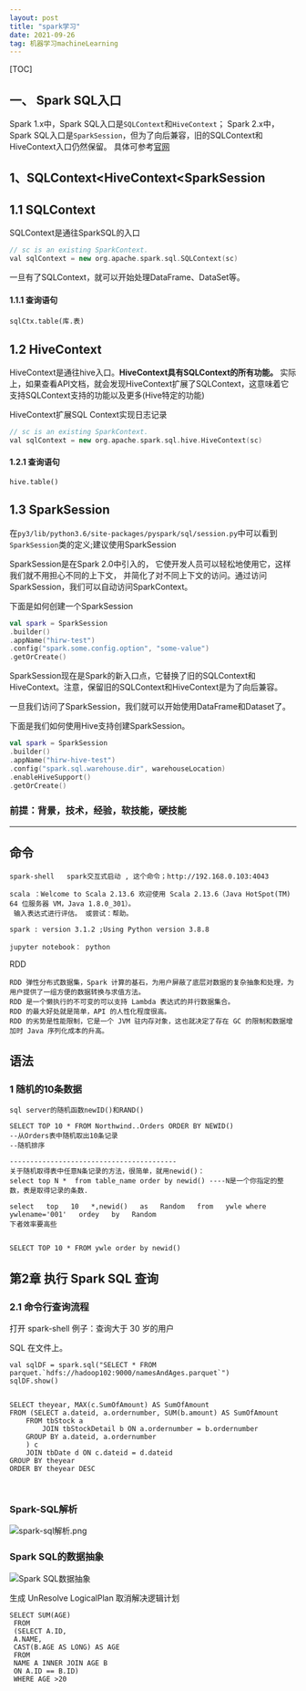 ```yaml
---
layout: post
title: "spark学习"
date: 2021-09-26
tag: 机器学习machineLearning
---
```


[TOC]







## 一、 Spark SQL入口

Spark 1.x中，Spark SQL入口是`SQLContext`和`HiveContext`；
 Spark 2.x中，Spark SQL入口是`SparkSession`，但为了向后兼容，旧的SQLContext和HiveContext入口仍然保留。
 具体可参考[官网](https://links.jianshu.com/go?to=http%3A%2F%2Fspark.apache.org%2Fdocs%2F1.6.0%2Fsql-programming-guide.html)

## 1、SQLContext<HiveContext<SparkSession

## 1.1 SQLContext

SQLContext是通往SparkSQL的入口

```cpp
// sc is an existing SparkContext.
val sqlContext = new org.apache.spark.sql.SQLContext(sc)
```

一旦有了SQLContext，就可以开始处理DataFrame、DataSet等。

#### 1.1.1 查询语句

```
sqlCtx.table(库.表)
```



## 1.2 HiveContext

HiveContext是通往hive入口。**HiveContext具有SQLContext的所有功能。**
 实际上，如果查看API文档，就会发现HiveContext扩展了SQLContext，这意味着它支持SQLContext支持的功能以及更多(Hive特定的功能)

HiveContext扩展SQL Context实现日志记录

```cpp
// sc is an existing SparkContext.
val sqlContext = new org.apache.spark.sql.hive.HiveContext(sc)
```

#### 1.2.1 查询语句

```
hive.table()
```



## 1.3 SparkSession

在`py3/lib/python3.6/site-packages/pyspark/sql/session.py`中可以看到`SparkSession`类的定义;建议使用SparkSession

SparkSession是在Spark 2.0中引入的，
 它使开发人员可以轻松地使用它，这样我们就不用担心不同的上下文，
 并简化了对不同上下文的访问。通过访问SparkSession，我们可以自动访问SparkContext。

下面是如何创建一个SparkSession

```kotlin
val spark = SparkSession
.builder()
.appName("hirw-test")
.config("spark.some.config.option", "some-value")
.getOrCreate()
```

SparkSession现在是Spark的新入口点，它替换了旧的SQLContext和HiveContext。注意，保留旧的SQLContext和HiveContext是为了向后兼容。

一旦我们访问了SparkSession，我们就可以开始使用DataFrame和Dataset了。

下面是我们如何使用Hive支持创建SparkSession。

```kotlin
val spark = SparkSession
.builder()
.appName("hirw-hive-test")
.config("spark.sql.warehouse.dir", warehouseLocation)
.enableHiveSupport()
.getOrCreate()
```





### 前提：背景，技术，经验，软技能，硬技能 

----



## 命令

```
spark-shell   spark交互式启动 , 这个命令；http://192.168.0.103:4043

scala ：Welcome to Scala 2.13.6 欢迎使用 Scala 2.13.6（Java HotSpot(TM) 64 位服务器 VM，Java 1.8.0_301）。
 输入表达式进行评估。 或尝试：帮助。

spark : version 3.1.2 ;Using Python version 3.8.8 

jupyter notebook： python
```

RDD

```
RDD 弹性分布式数据集，Spark 计算的基石，为用户屏蔽了底层对数据的复杂抽象和处理，为用户提供了一组方便的数据转换与求值方法。
RDD 是一个懒执行的不可变的可以支持 Lambda 表达式的并行数据集合。
RDD 的最大好处就是简单，API 的人性化程度很高。
RDD 的劣势是性能限制，它是一个 JVM 驻内存对象，这也就决定了存在 GC 的限制和数据增加时 Java 序列化成本的升高。
```







## 语法



### 1 随机的10条数据

```
sql server的随机函数newID()和RAND()

SELECT TOP 10 * FROM Northwind..Orders ORDER BY NEWID()
--从Orders表中随机取出10条记录
--随机排序

-----------------------------------------
关于随机取得表中任意N条记录的方法，很简单，就用newid()：
select top N *  from table_name order by newid() ----N是一个你指定的整数，表是取得记录的条数.

select   top   10   *,newid()   as   Random   from   ywle where   ywlename='001'   ordey   by   Random
下者效率要高些


SELECT TOP 10 * FROM ywle order by newid()
```



## 第2章 执行 Spark SQL 查询

### 2.1 命令行查询流程

打开 spark-shell
例子：查询大于 30 岁的用户



 SQL 在文件上。

```
val sqlDF = spark.sql("SELECT * FROM parquet.`hdfs://hadoop102:9000/namesAndAges.parquet`")
sqlDF.show()


SELECT theyear, MAX(c.SumOfAmount) AS SumOfAmount
FROM (SELECT a.dateid, a.ordernumber, SUM(b.amount) AS SumOfAmount
	FROM tbStock a
		JOIN tbStockDetail b ON a.ordernumber = b.ordernumber
	GROUP BY a.dateid, a.ordernumber
	) c
	JOIN tbDate d ON c.dateid = d.dateid
GROUP BY theyear
ORDER BY theyear DESC

 

```

### Spark-SQL解析

![spark-sql解析.png](/Users/tianzi/Pictures/spark-sql解析.png)



### Spark SQL的数据抽象

![Spark SQL数据抽象](../../../Pictures/Spark%20SQL%E6%95%B0%E6%8D%AE%E6%8A%BD%E8%B1%A1.png)

生成 UnResolve LogicalPlan 取消解决逻辑计划

```
SELECT SUM(AGE)
 FROM
 (SELECT A.ID,
 A.NAME,
 CAST(B.AGE AS LONG) AS AGE 
 FROM 
 NAME A INNER JOIN AGE B 
 ON A.ID == B.ID) 
 WHERE AGE >20
```

